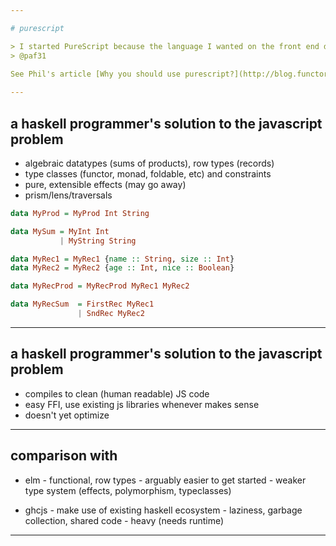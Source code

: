 ```yaml
---

# purescript

> I started PureScript because the language I wanted on the front end didn't exist, and that's still why I work on it and use it. I want type classes, and functional dependencies, and higher kinded types, and rank N types, and various other things in my type system. And I want predictable code generation, and a minimal language and standard library. That combination just didn't exist when I started on PureScript.
> @paf31 
 
See Phil's article [Why you should use purescript?](http://blog.functorial.com/posts/2017-08-09-Why-You-Should-Use-PureScript.html) for some of the highlights

---
```


## a haskell programmer's solution to the javascript problem

- algebraic datatypes (sums of products), row types (records)
- type classes (functor, monad, foldable, etc) and constraints
- pure, extensible effects (may go away)
- prism/lens/traversals

```haskell
data MyProd = MyProd Int String

data MySum = MyInt Int 
           | MyString String

data MyRec1 = MyRec1 {name :: String, size :: Int}
data MyRec2 = MyRec2 {age :: Int, nice :: Boolean}

data MyRecProd = MyRecProd MyRec1 MyRec2

data MyRecSum  = FirstRec MyRec1 
               | SndRec MyRec2
```

---

## a haskell programmer's solution to the javascript problem

- compiles to clean (human readable) JS code
- easy FFI, use existing js libraries whenever makes sense
- doesn't yet optimize

---

## comparison with
- elm
*-* functional, row types
*-* arguably easier to get started 
*-* weaker type system (effects, polymorphism, typeclasses)

- ghcjs
 *-* make use of existing haskell ecosystem
 *-* laziness, garbage collection, shared code
 *-* heavy (needs runtime)
---
